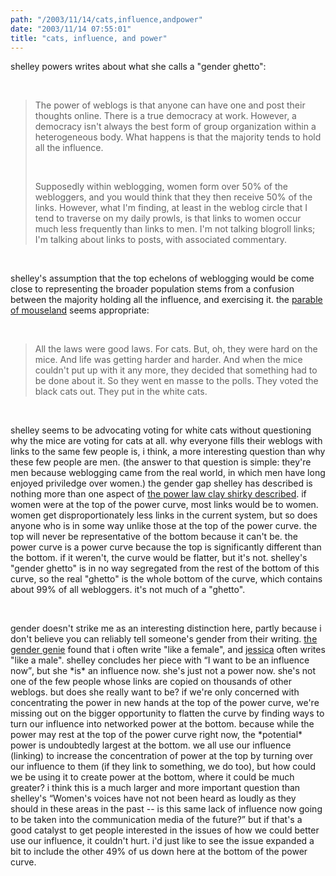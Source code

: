 ```yaml
---
path: "/2003/11/14/cats,influence,andpower" 
date: "2003/11/14 07:55:01" 
title: "cats, influence, and power" 
---
```

<p>shelley powers writes about what she calls a "gender ghetto":</p><br><blockquote><p>The power of weblogs is that anyone can have one and post their thoughts online. There is a true democracy at work. However, a democracy isn't always the best form of group organization within a heterogeneous body. What happens is that the majority tends to hold all the influence.</p><br><p>Supposedly within weblogging, women form over 50% of the webloggers, and you would think that they then receive 50% of the links. However, what I'm finding, at least in the weblog circle that I tend to traverse on my daily prowls, is that links to women occur much less frequently than links to men. I'm not talking blogroll links; I'm talking about links to posts, with associated commentary.</p></blockquote><br><p>shelley's assumption that the top echelons of weblogging would be come close to representing the broader population stems from a confusion between the majority holding all the influence, and exercising it. the <a href="http://www.ndp.ca/mouseland/index.php3?load=mouseland">parable of mouseland</a> seems appropriate:</p><br><blockquote>All the laws were good laws. For cats. But, oh, they were hard on the mice. And life was getting harder and harder. And when the mice couldn't put up with it any more, they decided that something had to be done about it. So they went en masse to the polls. They voted the black cats out. They put in the white cats.</blockquote><br><p>shelley seems to be advocating voting for white cats without questioning why the mice are voting for cats at all. why everyone fills their weblogs with links to the same few people is, i think, a more interesting question than why these few people are men. (the answer to that question is simple: they're men because weblogging came from the real world, in which men have long enjoyed priviledge over women.) the gender gap shelley has described is nothing more than one aspect of <a href="http://www.shirky.com/writings/powerlaw_weblog.html">the power law clay shirky described</a>. if women were at the top of the power curve, most links would be to women. women get disproportionately less links in the current system, but so does anyone who is in some way unlike those at the top of the power curve. the top will never be representative of the bottom because it can't be. the power curve is a power curve because the top is significantly different than the bottom. if it weren't, the curve would be flatter, but it's not. shelley's "gender ghetto" is in no way segregated from the rest of the bottom of this curve, so the real "ghetto" is the whole bottom of the curve, which contains about 99% of all webloggers. it's not much of a "ghetto".</p><br><p>gender doesn't strike me as an interesting distinction here, partly because i don't believe you can reliably tell someone's gender from their writing. <a href="http://www.bookblog.net/gender/genie.php">the gender genie</a> found that i often write "like a female", and <a href="http://weblog.randomchaos.com/jessica/">jessica</a> often writes "like a male". shelley concludes her piece with <q>I want to be an influence now</q>, but she *is* an influence now. she's just not a power now. she's not one of the few people whose links are copied on thousands of other weblogs. but does she really want to be? if we're only concerned with concentrating the power in new hands at the top of the power curve, we're missing out on the bigger opportunity to flatten the curve by finding ways to turn our influence into networked power at the bottom. because while the power may rest at the top of the power curve right now, the *potential* power is undoubtedly largest at the bottom. we all use our influence (linking) to increase the concentration of power at the top by turning over our influence to them (if they link to something, we do too), but how could we be using it to create power at the bottom, where it could be much greater? i think this is a much larger and more important question than shelley's <q>Women's voices have not not been heard as loudly as they should in these areas in the past -- is this same lack of influence now going to be taken into the communication media of the future?</q> but if that's a good catalyst to get people interested in the issues of how we could better use our influence, it couldn't hurt. i'd just like to see the issue expanded a bit to include the other 49% of us down here at the bottom of the power curve.</p>
